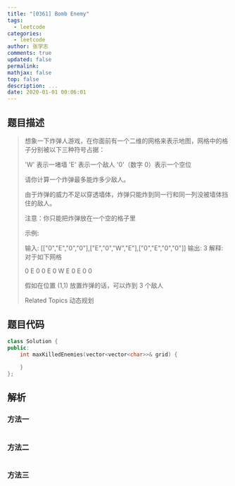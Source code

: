 ```yaml
---
title: "[0361] Bomb Enemy"
tags:
  - leetcode
categories:
  - leetcode
author: 张学志
comments: true
updated: false
permalink:
mathjax: false
top: false
description: ...
date: 2020-01-01 00:06:01
---
```


## 题目描述

> 想象一下炸弹人游戏，在你面前有一个二维的网格来表示地图，网格中的格子分别被以下三种符号占据： 
> 
> 
> 'W' 表示一堵墙 
> 'E' 表示一个敌人 
> '0'（数字 0）表示一个空位 
> 
> 
> 
> 
> 请你计算一个炸弹最多能炸多少敌人。 
> 
> 由于炸弹的威力不足以穿透墙体，炸弹只能炸到同一行和同一列没被墙体挡住的敌人。 
> 
> 注意：你只能把炸弹放在一个空的格子里 
> 
> 示例: 
> 
> 输入: [["0","E","0","0"],["E","0","W","E"],["0","E","0","0"]]
> 输出: 3 
> 解释: 对于如下网格
> 
> 0 E 0 0 
> E 0 W E 
> 0 E 0 0
> 
> 假如在位置 (1,1) 放置炸弹的话，可以炸到 3 个敌人
> 
> Related Topics 动态规划

## 题目代码

```cpp
class Solution {
public:
    int maxKilledEnemies(vector<vector<char>>& grid) {
        
    }
};
```

## 解析

### 方法一

```cpp

```

### 方法二

```cpp

```

### 方法三

```cpp

```

